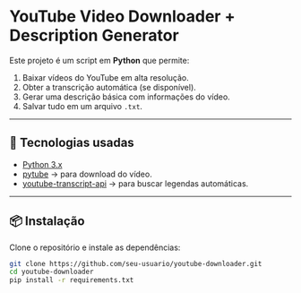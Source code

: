 # YouTube Video Downloader + Description Generator

Este projeto é um script em **Python** que permite:

1. Baixar vídeos do YouTube em alta resolução.
2. Obter a transcrição automática (se disponível).
3. Gerar uma descrição básica com informações do vídeo.
4. Salvar tudo em um arquivo `.txt`.

---

## 🚀 Tecnologias usadas
- [Python 3.x](https://www.python.org/)
- [pytube](https://pytube.io/) → para download do vídeo.
- [youtube-transcript-api](https://pypi.org/project/youtube-transcript-api/) → para buscar legendas automáticas.

---

## 📦 Instalação

Clone o repositório e instale as dependências:

```bash
git clone https://github.com/seu-usuario/youtube-downloader.git
cd youtube-downloader
pip install -r requirements.txt
```
